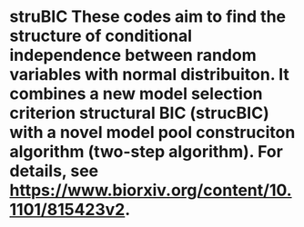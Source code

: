 # struBIC These codes aim to find the structure of  conditional independence between random variables with normal distribuiton. It combines a new model selection criterion structural BIC (strucBIC) with a novel model pool construciton algorithm (two-step algorithm). For details, see https://www.biorxiv.org/content/10.1101/815423v2.  

